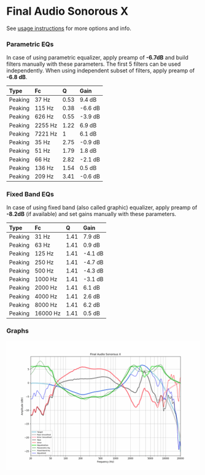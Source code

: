 # Final Audio Sonorous X
See [usage instructions](https://github.com/jaakkopasanen/AutoEq#usage) for more options and info.

### Parametric EQs
In case of using parametric equalizer, apply preamp of **-6.7dB** and build filters manually
with these parameters. The first 5 filters can be used independently.
When using independent subset of filters, apply preamp of **-6.8 dB**.

| Type    | Fc      |    Q | Gain    |
|:--------|:--------|:-----|:--------|
| Peaking | 37 Hz   | 0.53 | 9.4 dB  |
| Peaking | 115 Hz  | 0.38 | -6.6 dB |
| Peaking | 626 Hz  | 0.55 | -3.9 dB |
| Peaking | 2255 Hz | 1.22 | 6.9 dB  |
| Peaking | 7221 Hz | 1    | 6.1 dB  |
| Peaking | 35 Hz   | 2.75 | -0.9 dB |
| Peaking | 51 Hz   | 1.79 | 1.8 dB  |
| Peaking | 66 Hz   | 2.82 | -2.1 dB |
| Peaking | 136 Hz  | 1.54 | 0.5 dB  |
| Peaking | 209 Hz  | 3.41 | -0.6 dB |

### Fixed Band EQs
In case of using fixed band (also called graphic) equalizer, apply preamp of **-8.2dB**
(if available) and set gains manually with these parameters.

| Type    | Fc       |    Q | Gain    |
|:--------|:---------|:-----|:--------|
| Peaking | 31 Hz    | 1.41 | 7.9 dB  |
| Peaking | 63 Hz    | 1.41 | 0.9 dB  |
| Peaking | 125 Hz   | 1.41 | -4.1 dB |
| Peaking | 250 Hz   | 1.41 | -4.7 dB |
| Peaking | 500 Hz   | 1.41 | -4.3 dB |
| Peaking | 1000 Hz  | 1.41 | -3.1 dB |
| Peaking | 2000 Hz  | 1.41 | 6.1 dB  |
| Peaking | 4000 Hz  | 1.41 | 2.6 dB  |
| Peaking | 8000 Hz  | 1.41 | 6.2 dB  |
| Peaking | 16000 Hz | 1.41 | 0.5 dB  |

### Graphs
![](./Final%20Audio%20Sonorous%20X.png)